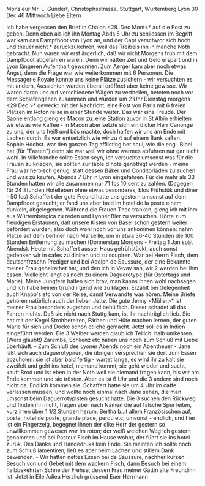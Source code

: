 Monsieur Mr. L. Gundert, Christophsstrasse, Stuttgart, Wurtemberg 
 Lyon 30 Dec 46 Mittwoch
Liebe Eltern

Ich habe vergessen den Brief in Chalon <28. Dec Mont>* auf die Post zu geben. Denn eben als ich ihn Montag Abds 5 Uhr zu schliessen im Begriff war kam das Dampfboot von Lyon an, und der Capt verschwor sich hoch und theuer nicht <dahin>* zurückzukehren, weil das Treibeis ihn in manche Noth gebracht. Nun waren wir erst ärgerlich, daß wir nicht Morgens früh mit dem Dampfboot abgefahren waren. Denn wir hätten Zeit und Geld erspart und in Lyon längeren Aufenthalt gewonnen. Zum Aerger kam aber noch etwas Angst, denn die Frage war wie weiterkommen mit 6 Personen. Die Messagerie Royale konnte uns keine Plätze zusichern - wir versuchten es mit andern, Aussichten wurden überall eröffnet aber keine gewisse. Wir waren daran uns auf verschiedene Wägen zu vertheilen, beteten noch vor dem Schlafengehen zusammen und wurden um 2 Uhr Dienstag morgens <29 Dec.>* geweckt mit der Nachricht, eine Post von Paris mit 6 freien Plätzen im Roton reise in einer Stunde weiter. Das war eine Freude. Der Saone entlang gieng es Macon zu: eine Station zuvor in St Albin erhielten wir etwas wie Kaffee - in Macon aber setzte sich ein dicker Herr Canonge zu uns, der uns heiß und bös machte, doch halfen wir uns am Ende mit Lachen durch. Es war entsetzlich wie wir zu 4 auf einem Bank saßen. Sophie Hochst. war den ganzen Tag afflicting her soul, wie die engl. Bibel hat (für "Fasten") denn sie war weil wir ohne warmes abfuhren nur gar nicht wohl. In Villefranche sollte Essen seyn, ich versuchte umsonst was für die Frauen zu kriegen, sie sollten zur table d'hote genöthigt werden - meine Frau war heroisch genug, statt dessen Bäker und Conditorläden zu suchen und was zu kaufen. Abends 7 Uhr in Lyon eingefahren. Für die mehr als 33 Stunden hatten wir alle zusammen nur 71 fcs 10 cent zu zahlen. (Dagegen für 24 Stunden Hotelleben ohne etwas besonderes, blos Frühstük und diner - 50 fcs) Schaffert der gute Freund hatte uns gestern umsonst auf dem Dampfboot gesucht; er fand uns aber bald im hotel de la poste einem dunkeln, abgelegenen. Während die Frauen Thee tranken, gieng ich mit ihm aus Würtembergica zu reden und Lyoner Bier zu versuchen. Hörte zum freudigen Erstaunen, daß unsere Kisten von Basel schon gestern weiter befördert wurden, also doch wohl noch vor uns ankommen können: nahm Plätze auf dem berliner nach Marseille, um in etwa 36-40 Stunden die 100 Stunden Entfernung zu machen (Donnerstag Morgens - Freitag 1 Jan spät Abends). Heute mit Schaffert ausser Haus gefrühstückt, auch sonst gedenken wir in cafes zu diniren und zu soupiren. War bei Herrn Fisch, dem deutschfrzschn Prediger und bei Adolph de Saussure, der eine Bekannte meiner Frau geheirathet hat, und den ich in Vevay sah, wir 2 werden bei ihm essen. Vielleicht langt es noch zu einem Daguerotype (für Ostertags und Marie). Meine Jungfern halten sich brav, man kanns ihnen wohl nachsagen und ich habe keinen Grund irgend wie zu klagen. Erzählt bei Gelegenheit auch Knapp's etc von der Reise, damit Verwandte was hören. Meine Briefe gehören natürlich auch der lieben Jette. Die gute Jenny <Müller>* ist meiner Frau besonders zugethan und behülflich. Dieser schadet all das Fahren nichts. Daß sie nicht nach Stuttg kam, ist ihr nachträglich lieb. Sie hat mit der Kegel Strohbereiten, Färben und Hüte machen lernen, der guten Marie für sich und Docke schon etliche gemacht. Jetzt soll es in Indien eingeführt werden. Die 3 Weiber werden glaub ich Tellich. halb umkehren. (Wers glaubt!) Zaremba, Schlienz etc haben uns noch zum Schluß mit Liebe überhäuft. - Zum Schluß des Lyoner Abends noch ein Abentheuer - Jane läßt sich auch daguerotypiren, die übrigen versprechen sie dort zum Essen abzuholen: sie ist aber bald fertig - wartet lange, es wird ihr zu kalt sie zweifelt und geht ins hotel, niemand kommt, sie geht wieder und sucht, kauft Brod und ist eben in der Noth weil sie niemand fragen kann, bis wir am Ende kommen und sie trösten. Aber es ist 6 Uhr und die 3 andern sind noch nicht da. Endlich kommen sie. Schaffert hatte sie um 4 Uhr im caffe verlassen müssen, und wollte noch einmal nach Jane sehen, die man umsonst beim Daguerrotypisten gesucht hatte. Die 3 suchen den Rückweg und finden ihn nicht, fragen aber nach Namen die auf falsche Spur leiten, kurz irren über 1 1/2 Stunden herum. Bertha b...t allem Französischen auf, poste, hotel de poste, grande place, perdu etc, umsonst - endlich, und hier ist ein Fingerzeig, begegnet ihnen der dike Herr der gestern so unwillkommen gewesen war im roton; der weiß welchen Weg ich gestern genommen und bei Pasteur Fisch im Hause wohnt, der führt sie ins hotel zurük. Des Danks und Händedruks kein Ende. Sie meinten ich sollte noch zum Schluß lamentiren, ließ es aber beim Lachen und stillem Dank bewenden. - Wir hatten nettes Essen bei de Saussure, nachher kurzen Besuch von und Gebet mit dem wackern Fisch, dann Besuch bei einem halbbekehrten Schneider Frehse, dessen Frau meiner Gattin alte Freundinn ist. Jetzt in Eile Adieu  Herzlich grüssend Euer Herrmann
